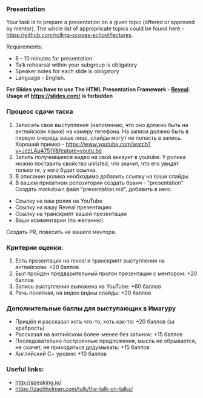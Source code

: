 ### Presentation
Your task is to prepare a presentation on a given topic (offered or approved by mentor). The whole list of appropricate topics could be found here - https://github.com/rolling-scopes-school/lectures.

Requirements:
* 8 - 10 minutes for presentation
* Talk rehearsal within your subgroup is obligatory
* Speaker notes for each slide is obligatory
* Language - English.

**For Slides you have to use The HTML Presentation Framework  - [Reveal](https://github.com/hakimel/reveal.js/)**.
**Usage of https://slides.com/ is forbidden**

### Процесс сдачи таска
  1. Записать свое выступление (напоминаю, что оно должно быть на английском языке) на камеру телефона. На записи должно быть в первую очередь ваше лицо, слайды могут не попасть в запись. Хороший пример - https://www.youtube.com/watch?v=JezLAu4751Y&feature=youtu.be
  2. Залить получившееся видео на свой аккаунт в youtube. У ролика можно поставить свойство unlisted, что значит, что его увидят только те, у кого будет ссылка. 
  3. В описание ролика необходимо добавить ссылку на ваши слайды.
  4. В вашем приватном репозитории создать бранч - "presentation". Создать markdown файл "presentation.md", добавить в него:
  - Ссылку на ваш ролик на YouTube 
  - Ссылку на вашу Reveal презентацию
  - Ссылку на транскрипт вашей презентации
  - Ваши комментарии (по желанию)   
  
  Создать PR, повесить на вашего ментора. 
  
 ###  Критерии оценки:
  1. Есть презентация на reveal и транскрипт выступления на английском:  +20 баллов
  2. Был пройден предварительный прогон презентации с ментором: +20 баллов
  3. Запись выступления выложена на YouTube: +60 баллов
  4. Речь понятная, на видео видны слайды: +20 баллов
  
 ### Дополнительные баллы для выступающих в Имагуру 
   * Пришёл и рассказал хоть что-то, хоть как-то: +20 баллов (за храбрость)
   * Рассказал на английском более-менее без запинок: +15 баллов
   * Последовательно построенные предложения, мысль не обрывается, не скачет, не приходиться додумывать: +15 баллов
   * Английский С+ уровня: +10 баллов

 
### Useful links:
* http://speaking.io/
* https://zachholman.com/talk/the-talk-on-talks/
